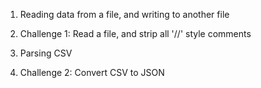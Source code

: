 1. Reading data from a file, and writing to another file

2. Challenge 1: Read a file, and strip all '//' style comments

3. Parsing CSV

4. Challenge 2: Convert CSV to JSON

